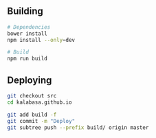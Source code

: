Building
--------

```sh
# Dependencies
bower install
npm install --only=dev

# Build
npm run build
```

Deploying
---------

```sh
git checkout src
cd kalabasa.github.io

git add build -f
git commit -m "Deploy"
git subtree push --prefix build/ origin master
```
